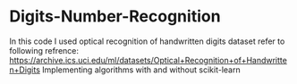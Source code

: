 # Digits-Number-Recognition
In this code I used optical recognition of handwritten digits dataset refer to following refrence:
https://archive.ics.uci.edu/ml/datasets/Optical+Recognition+of+Handwritten+Digits
Implementing algorithms with and without scikit-learn
